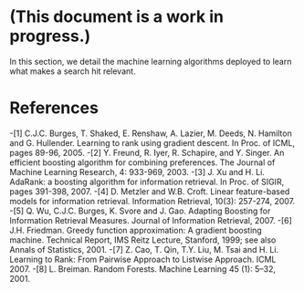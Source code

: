 (This document is a work in progress.)
=====================================
In this section, we detail the machine learning algorithms deployed to learn what makes a search hit relevant.

# References
-[1] C.J.C. Burges, T. Shaked, E. Renshaw, A. Lazier, M. Deeds, N. Hamilton and G. Hullender. Learning to rank using gradient descent. In Proc. of ICML, pages 89-96, 2005.
-[2] Y. Freund, R. Iyer, R. Schapire, and Y. Singer. An efficient boosting algorithm for combining preferences. The Journal of Machine Learning Research, 4: 933-969, 2003.
-[3] J. Xu and H. Li. AdaRank: a boosting algorithm for information retrieval. In Proc. of SIGIR, pages 391-398, 2007.
-[4] D. Metzler and W.B. Croft. Linear feature-based models for information retrieval. Information Retrieval, 10(3): 257-274, 2007.
-[5] Q. Wu, C.J.C. Burges, K. Svore and J. Gao. Adapting Boosting for Information Retrieval Measures. Journal of Information Retrieval, 2007.
-[6] J.H. Friedman. Greedy function approximation: A gradient boosting machine. Technical Report, IMS Reitz Lecture, Stanford, 1999; see also Annals of Statistics, 2001.
-[7] Z. Cao, T. Qin, T.Y. Liu, M. Tsai and H. Li. Learning to Rank: From Pairwise Approach to Listwise Approach. ICML 2007. 
-[8] L. Breiman. Random Forests. Machine Learning 45 (1): 5–32, 2001.